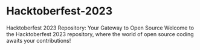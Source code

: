 # Hacktoberfest-2023
Hacktoberfest 2023 Repository: Your Gateway to Open Source  Welcome to the Hacktoberfest 2023 repository, where the world of open source coding awaits your contributions! 
